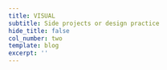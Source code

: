 ```yaml
---
title: VISUAL
subtitle: Side projects or design practice
hide_title: false
col_number: two
template: blog
excerpt: ''
---
```

